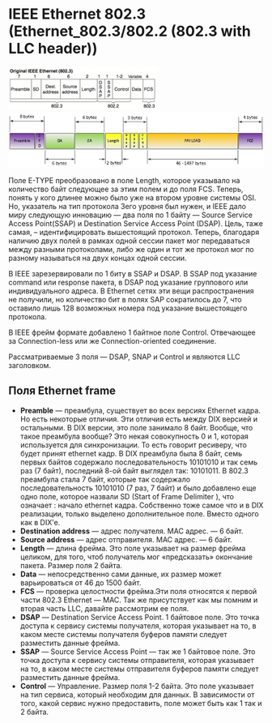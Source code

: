IEEE Ethernet 802.3 (Ethernet_802.3/802.2 (802.3 with LLC header))
========================

![Ethernet 802.3 frame](../../../media/qownnotes-media-bZRiFF.png)
![Ethernet 802.3 frame 2](../../../media/qownnotes-media-ISXENc.png)

Поле E-TYPE преобразовано в поле Length, которое указывало на количество байт следующее за этим полем и до поля FCS. Теперь, понять у кого длинее можно было уже на втором уровне системы OSI. Но, указатель на тип протокола 3его уровня был нужен, и IEEE дало миру следующую инновацию — два поля по 1 байту — Source Service Access Point(SSAP) и Destination Service Access Point (DSAP). Цель, таже самая, – идентифицировать вышестоящий протокол. Теперь, благодаря наличию двух полей в рамках одной сессии пакет мог передаваться между разными протоколами, либо же один и тот же протокол мог по разному называться на двух концах одной сессии. 

В IEEE зарезервировали по 1 биту в SSAP и DSAP. В SSAP под указание command или response пакета, в DSAP под указание группового или индивидуального адреса. В Ethernet сетях эти вещи распространения не получили, но количество бит в полях SAP сократилось до 7, что оставило лишь 128 возможных номера под указание вышестоящего протокола. 

В IEEE фрейм формате добавлено 1 байтное поле Control. Отвечающее за Connection-less или же Connection-oriented соединение.

Рассматриваемые 3 поля — DSAP, SNAP и Control и являются LLC заголовком. 

## Поля Ethernet frame
- **Preamble** — преамбула, существует во всех версиях Ethernet кадра. Но есть некоторые отличия. Эти отличия есть между DIX версией и остальными. В DIX версии, это поле занимало 8 байт. Вообще, что такое преамбула вообще? Это некая совокупность 0 и 1, которая используется для синхронизации. То есть говорит ресиверу, что будет принят ethernet кадр. В DIX преамбула была 8 байт, семь первых байтов содержало последовательность 10101010 и так семь раз (7 байт), последний 8-ой байт выглядел так: 10101011. В 802.3 преамбула стала 7 байт, которые так содержало последовательность 10101010 (7 раз, 7 байт) и было добавлено еще одно поле, которое назвали SD (Start of Frame Delimiter ), что означает : начало ethernet кадра. Собственно тоже самое что и в DIX реализации, только выделено дополнительное поле. Вместо одного как в DIX’е.
- **Destination address** — адрес получателя. MAC адрес. — 6 байт.
- **Source address** — адрес отправителя. MAC адрес. — 6 байт.
- **Length** — длина фрейма. Это поле указывает на размер фрейма целиком, для того, чтоб получатель мог «предсказать» окончание пакета. Размер поля 2 байта.
- **Data** — непосредственно сами данные, их размер может варьироваться от 46 до 1500 байт.
- **FCS** — проверка целостности фрейма.Эти поля относятся к первой части 802.3 Ethernet — MAC.
Так же присутствует как мы помним и вторая часть LLC, давайте рассмотрим ее поля.
- **DSAP** — Destination Service Access Point. 1 байтовое поле. Это точка доступа к сервису системы получателя, которая указывает на то, в каком месте системы получателя буферов памяти следует разместить данные фрейма.
- **SSAP** — Source Service Access Point — так же 1 байтовое поле. Это точка доступа к сервису системы отправителя, которая указывает на то, в каком месте системы отправителя буферов памяти следует разместить данные фрейма.
- **Control** — Управление. Размер поля 1-2 байта. Это поле указывает на тип сервиса, который необходим для данных. В зависимости от того, какой сервис нужно предоставить, поле может быть как 1 так и 2 байта.